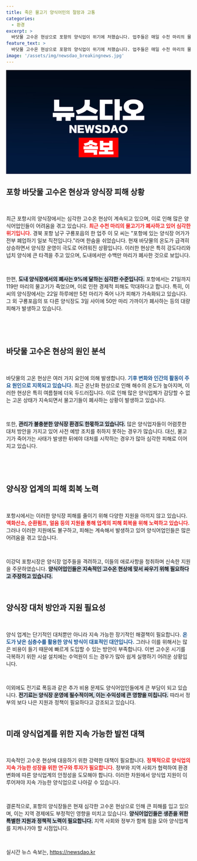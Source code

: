 ```yaml
---
title: 죽은 물고기 양식어민의 절망과 고통
categories:
  - 환경
excerpt: >
  바닷물 고수온 현상으로 포항의 양식업이 위기에 처했습니다. 업주들은 매일 수천 마리의 물고기가 죽어가며 폐업의 위험에 직면하고 있는데, 긴급 지원에도 불구하고 상황은 개선되지 않고 있습니다.
feature_text: >
  바닷물 고수온 현상으로 포항의 양식업이 위기에 처했습니다. 업주들은 매일 수천 마리의 물고기가 죽어가며 폐업의 위험에 직면하고 있는데, 긴급 지원에도 불구하고 상황은 개선되지 않고 있습니다.
image: '/assets/img/newsdao_breakingnews.jpg'
---
```


<p><img src="/assets/img/newsdao_breakingnews.jpg" alt="koreaapp 속보" /></p>

<h2 data-ke-size="size26">포항 바닷물 고수온 현상과 양식장 피해 상황</h2>

<p data-ke-size="size16">&nbsp;</p>

<p>최근 포항시의 양식장에서는 심각한 고수온 현상이 계속되고 있으며, 이로 인해 많은 양식어업인들이 어려움을 겪고 있습니다. <b><span style="color: #ee2323;">최근 수천 마리의 물고기가 폐사하고 있어 심각한 위기입니다.</span></b> 경북 포항 남구 구룡포읍의 한 업주 이 모 씨는 "포항에 있는 양식장 어가가 전부 폐업하기 일보 직전입니다."라며 한숨을 쉬었습니다. 현재 바닷물의 온도가 급격히 상승하면서 양식장 운영이 극도로 어려워진 상황입니다. 이러한 현상은 특히 강도다리와 넙치 양식에 큰 타격을 주고 있으며, 도내에서만 수백만 마리가 폐사한 것으로 보입니다.</p>

<p data-ke-size="size16">&nbsp;</p>

<p>한편, <b><span style="background-color: #21538527;">도내 양식장에서의 폐사는 9%에 달하는 심각한 수준입니다.</span></b> 포항에서는 21일까지 119만 마리의 물고기가 죽었으며, 이로 인한 경제적 피해도 막대하다고 합니다. 특히, 이 씨의 양식장에서는 22일 하루에만 5천 마리가 죽어 나가 피해가 가속화되고 있습니다. 그 외 구룡포읍의 또 다른 양식장도 3일 사이에 50만 마리 가까이가 폐사하는 등의 대량 피해가 발생하고 있습니다.</p>

<p data-ke-size="size16">&nbsp;</p>

<p data-ke-size="size16">&nbsp;</p>

<h2 data-ke-size="size26">바닷물 고수온 현상의 원인 분석</h2>

<p data-ke-size="size16">&nbsp;</p>

<p>바닷물의 고온 현상은 여러 가지 요인에 의해 발생합니다. <b><span style="color: #1a5490;">기후 변화와 인간의 활동이 주요 원인으로 지목되고 있습니다.</span></b> 최근 온난화 현상으로 인해 해수의 온도가 높아지며, 이러한 현상은 특히 여름철에 더욱 두드러집니다. 이로 인해 많은 양식업체가 감당할 수 없는 고온 상태가 지속되면서 물고기들이 폐사하는 상황이 발생하고 있습니다.</p>

<p data-ke-size="size16">&nbsp;</p>

<p>또한, <b><span style="background-color: #21538527;">관리가 불충분한 양식장 환경도 한몫하고 있습니다.</span></b> 많은 양식업자들이 어렴풋한 대처 방안을 가지고 있어 사전 예방 조치를 취하지 못하는 경우가 많습니다. 대신, 물고기가 죽어가는 사태가 발생한 뒤에야 대처를 시작하는 경우가 많아 심각한 피해로 이어지고 있습니다.</p>

<p data-ke-size="size16">&nbsp;</p>

<p data-ke-size="size16">&nbsp;</p>

<h2 data-ke-size="size26">양식장 업계의 피해 회복 노력</h2>

<p data-ke-size="size16">&nbsp;</p>

<p>포항시에서는 이러한 양식장 피해를 줄이기 위해 다양한 지원을 아끼지 않고 있습니다. <b><span style="color: #ee2323;">액화산소, 순환펌프, 얼음 등의 지원을 통해 업계의 피해 회복을 위해 노력하고 있습니다.</span></b> 그러나 이러한 지원에도 불구하고, 피해는 계속해서 발생하고 있어 양식어업인들은 많은 어려움을 겪고 있습니다.</p>

<p data-ke-size="size16">&nbsp;</p>

<p>이강덕 포항시장은 양식장 업주들을 격려하고, 이들의 애로사항을 청취하며 신속한 지원을 주문하였습니다. <b><span style="background-color: #21538527;">양식어업인들은 지속적인 고수온 현상에 맞서 싸우기 위해 필요하다고 주장하고 있습니다.</span></b> </p>

<p data-ke-size="size16">&nbsp;</p>

<h2 data-ke-size="size26">양식장 대처 방안과 지원 필요성</h2>

<p data-ke-size="size16">&nbsp;</p>

<p>양식 업계는 단기적인 대처뿐만 아니라 지속 가능한 장기적인 해결책이 필요합니다. <b><span style="color: #1a5490;">온도가 낮은 심층수를 활용한 양식 방식이 대표적인 대안입니다.</span></b> 그러나 이를 위해서는 많은 비용이 들기 때문에 빠르게 도입할 수 있는 방안이 부족합니다. 이번 고수온 시기를 극복하기 위한 시설 설치에는 수억원이 드는 경우가 많아 쉽게 실행하기 어려운 상황입니다. </p>

<p data-ke-size="size16">&nbsp;</p>

<p>이외에도 전기료 폭등과 같은 추가 비용 문제도 양식어업인들에게 큰 부담이 되고 있습니다. <b><span style="background-color: #21538527;">전기료는 양식장 운영에 필수적이며, 이는 수익성에 큰 영향을 미칩니다.</span></b> 따라서 정부의 보다 나은 지원과 정책이 필요하다고 강조되고 있습니다.</p>

<p data-ke-size="size16">&nbsp;</p>

<h2 data-ke-size="size26">미래 양식업계를 위한 지속 가능한 발전 대책</h2>

<p data-ke-size="size16">&nbsp;</p>

<p>지속적인 고수온 현상에 대응하기 위한 강력한 대책이 필요합니다. <b><span style="color: #ee2323;">정책적으로 양식업의 지속 가능한 성장을 위한 연구와 투자가 필요합니다.</span></b> 정부와 지역 사회가 협력하여 환경 변화에 따른 양식업계의 안정성을 도모해야 합니다. 이러한 차원에서 양식업 지원이 이루어져야 지속 가능한 양식업으로 나아갈 수 있습니다.</p>

<p data-ke-size="size16">&nbsp;</p>

<p>결론적으로, 포항의 양식장들은 현재 심각한 고수온 현상으로 인해 큰 피해를 입고 있으며, 이는 지역 경제에도 부정적인 영향을 미치고 있습니다. <b><span style="background-color: #21538527;">양식어업인들은 생존을 위한 특별한 지원과 정책적 노력이 필요합니다.</span></b> 지역 사회와 정부가 함께 힘을 모아 양식업계를 지켜나가야 할 시점입니다.</p>

<p data-ke-size="size16">&nbsp;</p>
실시간 뉴스 속보는, <a href="https://newsdao.kr" rel="dofollow">https://newsdao.kr</a>


